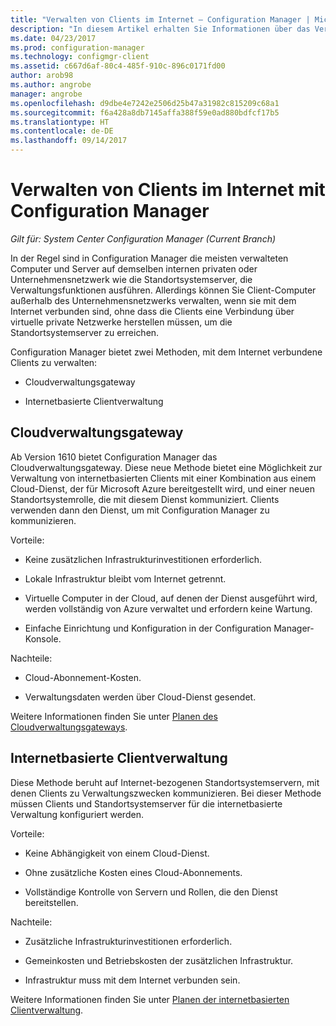 ```yaml
---
title: "Verwalten von Clients im Internet – Configuration Manager | Microsoft-Dokumentation"
description: "In diesem Artikel erhalten Sie Informationen über das Verwalten von Clients mithilfe des Cloudverwaltungsgateways und über die internetbasierte Clientverwaltung in Configuration Manager."
ms.date: 04/23/2017
ms.prod: configuration-manager
ms.technology: configmgr-client
ms.assetid: c667d6af-80c4-485f-910c-896c0171fd00
author: arob98
ms.author: angrobe
manager: angrobe
ms.openlocfilehash: d9dbe4e7242e2506d25b47a31982c815209c68a1
ms.sourcegitcommit: f6a428a8db7145affa388f59e0ad880bdfcf17b5
ms.translationtype: HT
ms.contentlocale: de-DE
ms.lasthandoff: 09/14/2017
---
```

# <a name="manage-clients-on-the-internet-with-configuration-manager"></a>Verwalten von Clients im Internet mit Configuration Manager

*Gilt für: System Center Configuration Manager (Current Branch)*

In der Regel sind in Configuration Manager die meisten verwalteten Computer und Server auf demselben internen privaten oder Unternehmensnetzwerk wie die Standortsystemserver, die Verwaltungsfunktionen ausführen. Allerdings können Sie Client-Computer außerhalb des Unternehmensnetzwerks verwalten, wenn sie mit dem Internet verbunden sind, ohne dass die Clients eine Verbindung über virtuelle private Netzwerke herstellen müssen, um die Standortsystemserver zu erreichen.

Configuration Manager bietet zwei Methoden, mit dem Internet verbundene Clients zu verwalten:

-   Cloudverwaltungsgateway

-   Internetbasierte Clientverwaltung

## <a name="cloud-management-gateway"></a>Cloudverwaltungsgateway

Ab Version 1610 bietet Configuration Manager das Cloudverwaltungsgateway. Diese neue Methode bietet eine Möglichkeit zur Verwaltung von internetbasierten Clients mit einer Kombination aus einem Cloud-Dienst, der für Microsoft Azure bereitgestellt wird, und einer neuen Standortsystemrolle, die mit diesem Dienst kommuniziert. Clients verwenden dann den Dienst, um mit Configuration Manager zu kommunizieren.

Vorteile:

-   Keine zusätzlichen Infrastrukturinvestitionen erforderlich.

-   Lokale Infrastruktur bleibt vom Internet getrennt.

-   Virtuelle Computer in der Cloud, auf denen der Dienst ausgeführt wird, werden vollständig von Azure verwaltet und erfordern keine Wartung.

-   Einfache Einrichtung und Konfiguration in der Configuration Manager-Konsole.

Nachteile:

-   Cloud-Abonnement-Kosten.

-   Verwaltungsdaten werden über Cloud-Dienst gesendet.

Weitere Informationen finden Sie unter [Planen des Cloudverwaltungsgateways](plan-cloud-management-gateway.md).

## <a name="internet-based-client-management"></a>Internetbasierte Clientverwaltung

Diese Methode beruht auf Internet-bezogenen Standortsystemservern, mit denen Clients zu Verwaltungszwecken kommunizieren. Bei dieser Methode müssen Clients und Standortsystemserver für die internetbasierte Verwaltung konfiguriert werden.

Vorteile:

-   Keine Abhängigkeit von einem Cloud-Dienst.

-   Ohne zusätzliche Kosten eines Cloud-Abonnements.

-   Vollständige Kontrolle von Servern und Rollen, die den Dienst bereitstellen.

Nachteile:

-   Zusätzliche Infrastrukturinvestitionen erforderlich.

-   Gemeinkosten und Betriebskosten der zusätzlichen Infrastruktur.

-   Infrastruktur muss mit dem Internet verbunden sein.

Weitere Informationen finden Sie unter [Planen der internetbasierten Clientverwaltung](plan-internet-based-client-management.md).

